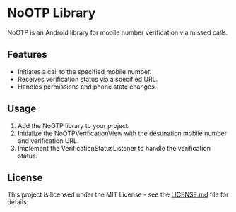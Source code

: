 # NoOTP Library

NoOTP is an Android library for mobile number verification via missed calls.

## Features

- Initiates a call to the specified mobile number.
- Receives verification status via a specified URL.
- Handles permissions and phone state changes.

## Usage

1. Add the NoOTP library to your project.
2. Initialize the NoOTPVerificationView with the destination mobile number and verification URL.
3. Implement the VerificationStatusListener to handle the verification status.

## License

This project is licensed under the MIT License - see the [LICENSE.md](LICENSE.md) file for details.
